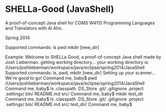 SHELLa-Good (JavaShell)
===========

A proof-of-concept Java shell for COMS W4115 Programming Languages and
Translators with Al Aho.

Spring 2014

Supported commands:
ls
pwd
mkdir [new_dir]

Example:
Welcome to SHELLa Good, a proof-of-concept Java shell made by Josh Lieberman.
getting working directory...
your working directory is: /Users/joshlieberman/workspace/java/eclipse/spring2014/JavaShell
Supported commands: ls, pwd, mkdir [new_dir]
Setting up your scanner...
We're good to go!
Command me, baby$ pwd
/Users/joshlieberman/workspace/java/eclipse/spring2014/JavaShell
Command me, baby$ ls
.classpath
.DS_Store
.git/
.gitignore
.project
.settings/
bin/
README.md
src/
Command me, baby$ mkdir test_dir
Command me, baby$ ls
.classpath
.DS_Store
.git/
.gitignore
.project
.settings/
bin/
README.md
src/
test_dir/
Command me, baby$ 